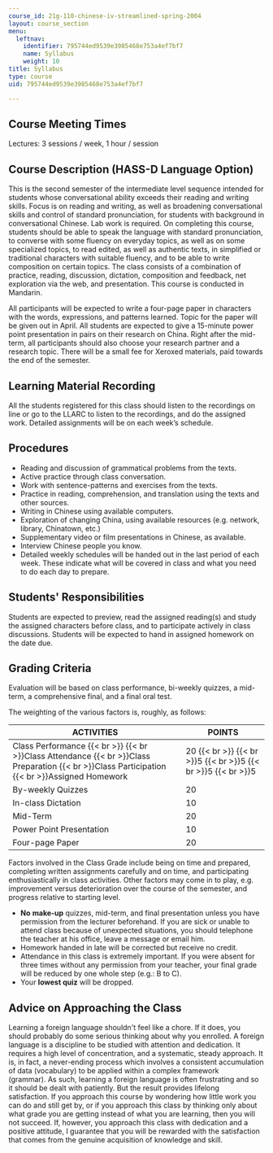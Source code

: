 ```yaml
---
course_id: 21g-110-chinese-iv-streamlined-spring-2004
layout: course_section
menu:
  leftnav:
    identifier: 795744ed9539e3985468e753a4ef7bf7
    name: Syllabus
    weight: 10
title: Syllabus
type: course
uid: 795744ed9539e3985468e753a4ef7bf7

---
```


Course Meeting Times
--------------------

Lectures: 3 sessions / week, 1 hour / session

Course Description (HASS-D Language Option)
-------------------------------------------

This is the second semester of the intermediate level sequence intended for students whose conversational ability exceeds their reading and writing skills. Focus is on reading and writing, as well as broadening conversational skills and control of standard pronunciation, for students with background in conversational Chinese. Lab work is required. On completing this course, students should be able to speak the language with standard pronunciation, to converse with some fluency on everyday topics, as well as on some specialized topics, to read edited, as well as authentic texts, in simplified or traditional characters with suitable fluency, and to be able to write composition on certain topics. The class consists of a combination of practice, reading, discussion, dictation, composition and feedback, net exploration via the web, and presentation. This course is conducted in Mandarin.

All participants will be expected to write a four-page paper in characters with the words, expressions, and patterns learned. Topic for the paper will be given out in April. All students are expected to give a 15-minute power point presentation in pairs on their research on China. Right after the mid-term, all participants should also choose your research partner and a research topic. There will be a small fee for Xeroxed materials, paid towards the end of the semester.

Learning Material Recording
---------------------------

All the students registered for this class should listen to the recordings on line or go to the LLARC to listen to the recordings, and do the assigned work. Detailed assignments will be on each week’s schedule.

Procedures
----------

*   Reading and discussion of grammatical problems from the texts.
*   Active practice through class conversation.
*   Work with sentence-patterns and exercises from the texts.
*   Practice in reading, comprehension, and translation using the texts and other sources.
*   Writing in Chinese using available computers.
*   Exploration of changing China, using available resources (e.g. network, library, Chinatown, etc.)
*   Supplementary video or film presentations in Chinese, as available.
*   Interview Chinese people you know.
*   Detailed weekly schedules will be handed out in the last period of each week. These indicate what will be covered in class and what you need to do each day to prepare.

Students' Responsibilities
--------------------------

Students are expected to preview, read the assigned reading(s) and study the assigned characters before class, and to participate actively in class discussions. Students will be expected to hand in assigned homework on the date due.

Grading Criteria
----------------

Evaluation will be based on class performance, bi-weekly quizzes, a mid-term, a comprehensive final, and a final oral test.

The weighting of the various factors is, roughly, as follows:

| ACTIVITIES | POINTS |
| --- | --- |
| Class Performance  {{< br >}}  {{< br >}}Class Attendance  {{< br >}}Class Preparation  {{< br >}}Class Participation  {{< br >}}Assigned Homework | 20  {{< br >}}  {{< br >}}5  {{< br >}}5  {{< br >}}5  {{< br >}}5 |
| By-weekly Quizzes | 20 |
| In-class Dictation | 10 |
| Mid-Term | 20 |
| Power Point Presentation | 10 |
| Four-page Paper | 20 

Factors involved in the Class Grade include being on time and prepared, completing written assignments carefully and on time, and participating enthusiastically in class activities. Other factors may come in to play, e.g. improvement versus deterioration over the course of the semester, and progress relative to starting level.

*   **No** **make-up** quizzes, mid-term, and final presentation unless you have permission from the lecturer beforehand. If you are sick or unable to attend class because of unexpected situations, you should telephone the teacher at his office, leave a message or email him.
*   Homework handed in late will be corrected but receive no credit.
*   Attendance in this class is extremely important. If you were absent for three times without any permission from your teacher, your final grade will be reduced by one whole step (e.g.: B to C).
*   Your **lowest quiz** will be dropped.

Advice on Approaching the Class
-------------------------------

Learning a foreign language shouldn't feel like a chore. If it does, you should probably do some serious thinking about why you enrolled. A foreign language is a discipline to be studied with attention and dedication. It requires a high level of concentration, and a systematic, steady approach. It is, in fact, a never-ending process which involves a consistent accumulation of data (vocabulary) to be applied within a complex framework (grammar). As such, learning a foreign language is often frustrating and so it should be dealt with patiently. But the result provides lifelong satisfaction. If you approach this course by wondering how little work you can do and still get by, or if you approach this class by thinking only about what grade you are getting instead of what you are learning, then you will not succeed. If, however, you approach this class with dedication and a positive attitude, I guarantee that you will be rewarded with the satisfaction that comes from the genuine acquisition of knowledge and skill.